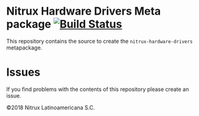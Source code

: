 # Nitrux Hardware Drivers Meta package [![Build Status](https://travis-ci.org/Nitrux/`nitrux-hardware-drivers.svg?branch=master)](https://travis-ci.org/Nitrux/`nitrux-hardware-drivers)

This repository contains the source to create the `nitrux-hardware-drivers` metapackage.

# Issues
If you find problems with the contents of this repository please create an issue.

©2018 Nitrux Latinoamericana S.C.
